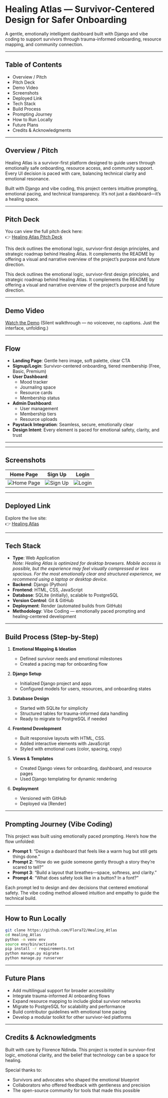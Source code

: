# Healing Atlas — Survivor-Centered Design for Safer Onboarding

A gentle, emotionally intelligent dashboard built with Django and vibe coding to support survivors through trauma-informed onboarding, resource mapping, and community connection.

---

##  Table of Contents  
- Overview / Pitch  
- Pitch Deck  
- Demo Video  
- Screenshots  
- Deployed Link  
- Tech Stack  
- Build Process  
- Prompting Journey  
- How to Run Locally  
- Future Plans  
- Credits & Acknowledgments  

---

##  Overview / Pitch

Healing Atlas is a survivor-first platform designed to guide users through emotionally safe onboarding, resource access, and community support. Every UI decision is paced with care, balancing technical clarity and emotional resonance.

Built with Django and vibe coding, this project centers intuitive prompting, emotional pacing, and technical transparency. It’s not just a dashboard—it’s a healing space.

---


##  Pitch Deck

You can view the full pitch deck here:  
👉 [Healing Atlas Pitch Deck](https://www.canva.com/design/DAGxhrXv2xo/XWTQ9Nn8i-IStobt8X5XWQ/view?utm_content=DAGxhrXv2xo&utm_campaign=designshare&utm_medium=link2&utm_source=uniquelinks&utlId=hd2952937e4)

This deck outlines the emotional logic, survivor-first design principles, and strategic roadmap behind Healing Atlas. It complements the README by offering a visual and narrative overview of the project’s purpose and future direction.


This deck outlines the emotional logic, survivor-first design principles, and strategic roadmap behind Healing Atlas. It complements the README by offering a visual and narrative overview of the project’s purpose and future direction.

---

## Demo Video

[Watch the Demo](https://www.youtube.com/watch?v=9vgu9MREbIA)  (Silent walkthrough — no voiceover, no captions. Just the interface, unfolding.)

---

## Flow

- **Landing Page**: Gentle hero image, soft palette, clear CTA  
- **Signup/Login**: Survivor-centered onboarding, tiered membership (Free, Basic, Premium)  
- **User Dashboard**:  
  - Mood tracker  
  - Journaling space  
  - Resource cards  
  - Membership status  
- **Admin Dashboard**:  
  - User management  
  - Membership tiers  
  - Resource uploads  
- **Paystack Integration**: Seamless, secure, emotionally clear  
- **Design Intent**: Every element is paced for emotional safety, clarity, and trust

---
---

## Screenshots
| Home Page | Sign Up | Login |
|-------------|------------|----------|
| ![Home Page](https://github.com/user-attachments/assets/88886358-be80-4398-9cd5-981d223a361c) | ![Sign Up](https://github.com/user-attachments/assets/50b45e76-9b39-45f1-bc8c-73af8979a432) | ![Login](https://github.com/user-attachments/assets/cf496794-a730-4ca9-aa82-5e70986def40) |

---

##  Deployed Link

Explore the live site:  
👉 [Healing Atlas](https://healingatlas.onrender.com/)

---

## Tech Stack
- **Type**: Web Application  
  _Note: Healing Atlas is optimized for desktop browsers. Mobile access is possible, but the experience may feel visually compressed or less spacious. For the most emotionally clear and structured experience, we recommend using a laptop or desktop device._
- **Backend**: Django (Python)  
- **Frontend**: HTML, CSS, JavaScript  
- **Database**: SQLite (initially), scalable to PostgreSQL  
- **Version Control**: Git & GitHub  
- **Deployment**: Render (automated builds from GitHub)  
- **Methodology**: Vibe Coding — emotionally paced prompting and healing-centered development

---

##  Build Process (Step-by-Step)

1. **Emotional Mapping & Ideation**  
   - Defined survivor needs and emotional milestones  
   - Created a pacing map for onboarding flow  

2. **Django Setup**  
   - Initialized Django project and apps  
   - Configured models for users, resources, and onboarding states  

3. **Database Design**  
   - Started with SQLite for simplicity  
   - Structured tables for trauma-informed data handling  
   - Ready to migrate to PostgreSQL if needed  

4. **Frontend Development**  
   - Built responsive layouts with HTML, CSS.
   - Added interactive elements with JavaScript  
   - Styled with emotional cues (color, spacing, copy)  

5. **Views & Templates**  
   - Created Django views for onboarding, dashboard, and resource pages  
   - Used Django templating for dynamic rendering  

6. **Deployment**  
   - Versioned with GitHub  
   - Deployed via [Render]

---

##  Prompting Journey (Vibe Coding)

This project was built using emotionally paced prompting. Here’s how the flow unfolded:

- **Prompt 1**: “Design a dashboard that feels like a warm hug but still gets things done.”  
- **Prompt 2**: “How do we guide someone gently through a story they’re scared to tell?”  
- **Prompt 3**: “Build a layout that breathes—space, softness, and clarity.”  
- **Prompt 4**: “What does safety look like in a button? In a font?”

Each prompt led to design and dev decisions that centered emotional safety. The vibe coding method allowed intuition and empathy to guide the technical build.

---

##  How to Run Locally

```bash
git clone https://github.com/Flora72/Healing_Atlas
cd Healing_Atlas
python -m venv env
source env/bin/activate
pip install -r requirements.txt
python manage.py migrate
python manage.py runserver
```

---

##  Future Plans

- Add multilingual support for broader accessibility  
- Integrate trauma-informed AI onboarding flows  
- Expand resource mapping to include global survivor networks  
- Migrate to PostgreSQL for scalability and performance  
- Build contributor guidelines with emotional tone pacing  
- Develop a modular toolkit for other survivor-led platforms  

---

## Credits & Acknowledgments

Built with care by Florence Ndinda. This project is rooted in survivor-first logic, emotional clarity, and the belief that technology can be a space for healing.

Special thanks to:  
- Survivors and advocates who shaped the emotional blueprint  
- Collaborators who offered feedback with gentleness and precision  
- The open-source community for tools that made this possible
